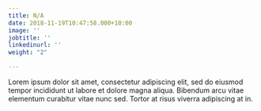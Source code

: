 ```yaml
---
title: N/A
date: 2018-11-19T10:47:58.000+10:00
image: ''
jobtitle: ''
linkedinurl: ''
weight: "2"

---
```

Lorem ipsum dolor sit amet, consectetur adipiscing elit, sed do eiusmod tempor incididunt ut labore et dolore magna aliqua. Bibendum arcu vitae elementum curabitur vitae nunc sed. Tortor at risus viverra adipiscing at in.